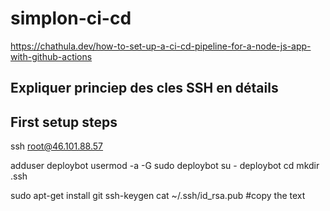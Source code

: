 # simplon-ci-cd

https://chathula.dev/how-to-set-up-a-ci-cd-pipeline-for-a-node-js-app-with-github-actions

## Expliquer princiep des cles SSH en détails

## First setup steps

ssh root@46.101.88.57

adduser deploybot
usermod -a -G sudo deploybot
su - deploybot
cd 
mkdir .ssh



sudo apt-get install git
ssh-keygen
cat ~/.ssh/id_rsa.pub #copy the text

